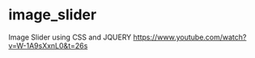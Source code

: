 # image_slider

 Image Slider using CSS and JQUERY
 https://www.youtube.com/watch?v=W-1A9sXxnL0&t=26s
 
